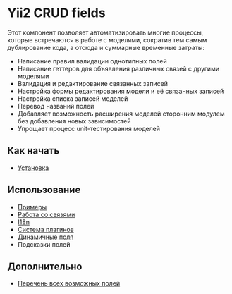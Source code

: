 # Yii2 CRUD fields
Этот компонент позволяет автоматизировать многие процессы, которые встречаются в работе с моделями, сократив
тем самым дублирование кода, а отсюда и суммарные временные затраты:
* Написание правил валидации однотипных полей
* Написание геттеров для объявления различных связей с другими моделями
* Валидация и редактирование связанных записей
* Настройка формы редактирования модели и её связанных записей
* Настройка списка записей моделей
* Перевод названий полей
* Добавляет возможность расширения моделей сторонним модулем без добавления новых зависимостей
* Упрощает процесс unit-тестирования моделей


Как начать
----------
* [Установка](install.md)

Использование
-------------
* [Примеры](usage-examples.md)
* [Работа со связями](relations.md)
* [I18n](i18n.md)
* [Система плагинов](plugin-system.md)
* [Динамичные поля](reloaders.md)
* Подсказки полей

Дополнительно
-------------
* [Перечень всех возможных полей](list-of-all-possible-fields.md)